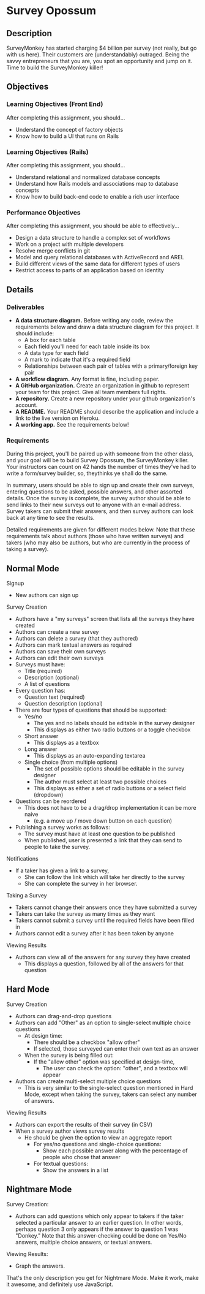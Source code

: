 # Survey Opossum

## Description

SurveyMonkey has started charging $4 billion per survey (not really, but go with us here). Their customers are (understandably) outraged. Being the savvy entrepreneurs that you are, you spot an opportunity and jump on it. Time to build the SurveyMonkey killer!

## Objectives

### Learning Objectives (Front End)

After completing this assignment, you should...

* Understand the concept of factory objects
* Know how to build a UI that runs on Rails

### Learning Objectives (Rails)

After completing this assignment, you should...

* Understand relational and normalized database concepts
* Understand how Rails models and associations map to database concepts
* Know how to build back-end code to enable a rich user interface

### Performance Objectives

After completing this assignment, you should be able to effectively...

* Design a data structure to handle a complex set of workflows
* Work on a project with multiple developers
* Resolve merge conflicts in git
* Model and query relational databases with ActiveRecord and AREL
* Build different views of the same data for different types of users
* Restrict access to parts of an application based on identity

## Details

### Deliverables

* **A data structure diagram.** Before writing any code, review the requirements below and draw a data structure diagram for this project.  It should include:
  * A box for each table
  * Each field you'll need for each table inside its box
  * A data type for each field
  * A mark to indicate that it's a required field
  * Relationships between each pair of tables with a primary/foreign key pair
* **A workflow diagram.**  Any format is fine, including paper.
* **A GitHub organization.** Create an organization in github to represent your team for this project.  Give all team members full rights.
* **A repository.** Create a new repository under your github organization's account.
* **A README.** Your README should describe the application and include a link to the live version on Heroku.
* **A working app.** See the requirements below!

### Requirements

During this project, you'll be paired up with someone from the other class, and your goal will be to build Survey Opossum, the SurveyMonkey killer.  Your instructors can count on 42 hands the number of times they've had to write a form/survey builder, so, theythinks ye shall do the same.

In summary, users should be able to sign up and create their own surveys, entering questions to be asked, possible answers, and other assorted details.  Once the survey is complete, the survey author should be able to send links to their new surveys out to anyone with an e-mail address.  Survey takers can submit their answers, and then survey authors can look back at any time to see the results.

Detailed requirements are given for different modes below.  Note that these requirements talk about authors (those who have written surveys) and takers (who may also be authors, but who are currently in the process of taking a survey).

## Normal Mode

Signup

* New authors can sign up

Survey Creation

* Authors have a "my surveys" screen that lists all the surveys they have created
* Authors can create a new survey
* Authors can delete a survey (that they authored)
* Authors can mark textual answers as required
* Authors can save their own surveys
* Authors can edit their own surveys
* Surveys must have:
  * Title (required)
  * Description (optional)
  * A list of questions
* Every question has:
  * Question text (required)
  * Question description (optional)
* There are four types of questions that should be supported:
  * Yes/no
    * The yes and no labels should be editable in the survey designer
    * This displays as either two radio buttons or a toggle checkbox
  * Short answer
    * This displays as a textbox
  * Long answer
    * This displays as an auto-expanding textarea
  * Single choice (from multiple options)
    * The set of possible options should be editable in the survey designer
    * The author must select at least two possible choices
    * This displays as either a set of radio buttons or a select field (dropdown)
* Questions can be reordered
  * This does not have to be a drag/drop implementation it can be more naive
    * (e.g. a move up / move down button on each question)
* Publishing a survey works as follows:
  * The survey must have at least one question to be published
  * When published, user is presented a link that they can send to people to take the survey.

Notifications

* If a taker has given a link to a survey,
  * She can follow the link which will take her directly to the survey
  * She can complete the survey in her browser.

Taking a Survey

* Takers cannot change their answers once they have submitted a survey
* Takers can take the survey as many times as they want
* Takers cannot submit a survey until the required fields have been filled in
* Authors cannot edit a survey after it has been taken by anyone

Viewing Results

* Authors can view all of the answers for any survey they have created
  * This displays a question, followed by all of the answers for that question


## Hard Mode

Survey Creation

* Authors can drag-and-drop questions
* Authors can add "Other" as an option to single-select multiple choice questions
  * At design time:
    * There should be a checkbox "allow other"
    * If selected, those surveyed can enter their own text as an answer
  * When the survey is being filled out:
    * If the "allow other" option was specified at design-time,
      * The user can check the option: "other", and a textbox will appear
* Authors can create multi-select multiple choice questions
  * This is very similar to the single-select question mentioned in Hard Mode, except when taking the survey, takers can select any number of answers.

Viewing Results

* Authors can export the results of their survey (in CSV)
* When a survey author views survey results
  * He should be given the option to view an aggregate report
    * For yes/no questions and single-choice questions:
      * Show each possible answer along with the percentage of people who chose that answer
    * For textual questions:
      * Show the answers in a list

## Nightmare Mode

Survey Creation:

* Authors can add questions which only appear to takers if the taker selected a particular answer to an earlier question.  In other words, perhaps question 3 only appears if the answer to question 1 was "Donkey."  Note that this answer-checking could be done on Yes/No answers, multiple choice answers, or textual answers.

Viewing Results:

* Graph the answers.

That's the only description you get for Nightmare Mode.  Make it work, make it awesome, and definitely use JavaScript.
